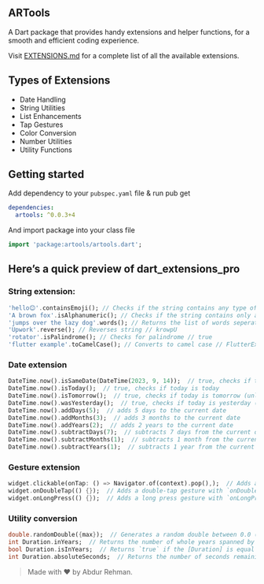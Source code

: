 ## ARTools

A Dart package that provides handy extensions and helper functions, for a smooth and efficient coding experience.

Visit [EXTENSIONS.md](https://github.com/mani53-dev/artools/blob/main/DOC_EXTENSION.md) for a complete list of all the available extensions.

## Types of Extensions
- Date Handling <br>
- String Utilities <br>
- List Enhancements <br>
- Tap Gestures <br>
- Color Conversion <br>
- Number Utilities <br>
- Utility Functions


## Getting started

Add dependency to your `pubspec.yaml` file & run pub get
```yaml
dependencies:
  artools: ^0.0.3+4
```

And import package into your class file

```dart
import 'package:artools/artools.dart';
```
## Here’s a quick preview of dart_extensions_pro
### String extension:

```dart
'hello😊'.containsEmoji(); // Checks if the string contains any type of emoji.
'A brown fox'.isAlphanumeric(); // Checks if the string contains only alphanumeric characters.
'jumps over the lazy dog'.words(); // Returns the list of words seperated by single space in a sentence
'Upwork'.reverse(); // Reverses string // krowpU
'rotator'.isPalindrome(); // Checks for palindrome // true
'flutter example'.toCamelCase(); // Converts to camel case // FlutterExample
```

### Date extension

```dart
DateTime.now().isSameDate(DateTime(2023, 9, 14));  // true, checks if today matches the provided date
DateTime.now().isToday();  // true, checks if today is today
DateTime.now().isTomorrow();  // true, checks if today is tomorrow (unlikely)
DateTime.now().wasYesterday();  // true, checks if today is yesterday (false)
DateTime.now().addDays(5);  // adds 5 days to the current date
DateTime.now().addMonths(3);  // adds 3 months to the current date
DateTime.now().addYears(2);  // adds 2 years to the current date
DateTime.now().subtractDays(7);  // subtracts 7 days from the current date
DateTime.now().subtractMonths(1);  // subtracts 1 month from the current date
DateTime.now().subtractYears(1);  // subtracts 1 year from the current date
```

### Gesture extension

```dart
widget.clickable(onTap: () => Navigator.of(context).pop(),);  // Adds a basic tap gesture with `clickable()`
widget.onDoubleTap(() {});  // Adds a double-tap gesture with `onDoubleTap()`
widget.onLongPress(() {});  // Adds a long press gesture with `onLongPress()`
``` 


### Utility conversion

```dart
double.randomDouble({max});  // Generates a random double between 0.0 (inclusive) and 1.0 (exclusive).
int Duration.inYears;  // Returns the number of whole years spanned by this [Duration].
bool Duration.isInYears;  // Returns `true` if the [Duration] is equal to or longer than one year.
int Duration.absoluteSeconds;  // Returns the number of seconds remaining after accounting for whole minutes.
```

>Made with ❤️ by Abdur Rehman.
